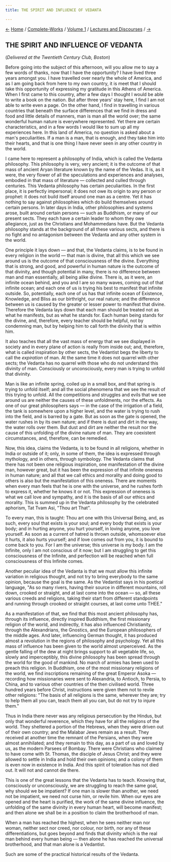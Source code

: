```yaml
---
title: THE SPIRIT AND INFLUENCE OF VEDANTA

---
```

<div>

[←](vedanta_as_a_factor_in_civilisation.htm) [Home](../../../index.htm)
/ [Complete-Works](../../complete_works.htm) / [Volume
1](../complete_works_v1_contents.htm) / [Lectures and
Discourses](lectures_and_discourses_contents.htm)
/ [→](steps_of_hindu_philosophic_thought.htm)

  

## THE SPIRIT AND INFLUENCE OF VEDANTA

(*Delivered at the Twentieth Century Club, Boston*)

Before going into the subject of this afternoon, will you allow me to
say a few words of thanks, now that I have the opportunity? I have lived
three years amongst you. I have travelled over nearly the whole of
America, and as I am going back from here to my own country, it is meet
that I should take this opportunity of expressing my gratitude in this
Athens of America. When I first came to this country, after a few days I
thought I would be able to write a book on the nation. But after three
years' stay here, I find I am not able to write even a page. On the
other hand, I find in travelling in various countries that beneath the
surface differences that we find in dress and food and little details of
manners, man is man all the world over; the same wonderful human nature
is everywhere represented. Yet there are certain characteristics, and in
a few words I would like to sum up all my experiences here. In this land
of America, no question is asked about a man's peculiarities. If a man
is a man, that is enough, and they take him into their hearts, and that
is one thing I have never seen in any other country in the world.

I came here to represent a philosophy of India, which is called the
Vedanta philosophy. This philosophy is very, very ancient; it is the
outcome of that mass of ancient Aryan literature known by the name of
the Vedas. It is, as it were, the very flower of all the speculations
and experiences and analyses, embodied in that mass of literature —
collected and culled through centuries. This Vedanta philosophy has
certain peculiarities. In the first place, it is perfectly impersonal;
it does not owe its origin to any person or prophet: it does not build
itself around one man as a centre. Yet it has nothing to say against
philosophies which do build themselves around certain persons. In later
days in India, other philosophies and systems arose, built around
certain persons — such as Buddhism, or many of our present sects. They
each have a certain leader to whom they owe allegiance, just as the
Christians and Mohammedans have. But the Vedanta philosophy stands at
the background of all these various sects, and there is no fight and no
antagonism between the Vedanta and any other system in the world.

One principle it lays down — and that, the Vedanta claims, is to be
found in every religion in the world — that man is divine, that all this
which we see around us is the outcome of that consciousness of the
divine. Everything that is strong, and good, and powerful in human
nature is the outcome of that divinity, and though potential in many,
there is no difference between man and man essentially, all being alike
divine. There is, as it were, an infinite ocean behind, and you and I
are so many waves, coming out of that infinite ocean; and each one of us
is trying his best to manifest that infinite outside. So, potentially,
each one of us has that infinite ocean of Existence, Knowledge, and
Bliss as our birthright, our real nature; and the difference between us
is caused by the greater or lesser power to manifest that divine.
Therefore the Vedanta lays down that each man should be treated not as
what he manifests, but as what he stands for. Each human being stands
for the divine, and, therefore, every teacher should be helpful, not by
condemning man, but by helping him to call forth the divinity that is
within him.

It also teaches that all the vast mass of energy that we see displayed
in society and in every plane of action is really from inside out; and,
therefore, what is called inspiration by other sects, the Vedantist begs
the liberty to call the *expiration* of man. At the same time it does
not quarrel with other sects; the Vedanta has no quarrel with those who
do not understand this divinity of man. Consciously or unconsciously,
every man is trying to unfold that divinity.

Man is like an infinite spring, coiled up in a small box, and that
spring is trying to unfold itself; and all the social phenomena that we
see the result of this trying to unfold. All the competitions and
struggles and evils that we see around us are neither the causes of
these unfoldments, nor the effects. As one of our great philosophers
says — in the case of the irrigation of a field, the tank is somewhere
upon a higher level, and the water is trying to rush into the field, and
is barred by a gate. But as soon as the gate is opened, the water rushes
in by its own nature; and if there is dust and dirt in the way, the
water rolls over them. But dust and dirt are neither the result nor the
cause of this unfolding of the divine nature of man. They are coexistent
circumstances, and, therefore, can be remedied.

Now, this idea, claims the Vedanta, is to be found in all religions,
whether in India or outside of it; only, in some of them, the idea is
expressed through mythology, and in others, through symbology. The
Vedanta claims that there has not been one religious inspiration, one
manifestation of the divine man, however great, but it has been the
expression of that infinite oneness in human nature; and all that we
call ethics and morality and doing good to others is also but the
manifestation of this oneness. There are moments when every man feels
that he is one with the universe, and he rushes forth to express it,
whether he knows it or not. This expression of oneness is what we call
love and sympathy, and it is the basis of all our ethics and morality.
This is summed up in the Vedanta philosophy by the celebrated aphorism,
Tat Tvam Asi, "Thou art That".

To every man, this is taught: Thou art one with this Universal Being,
and, as such, every soul that exists is your soul; and every body that
exists is your body; and in hurting anyone, you hurt yourself, in loving
anyone, you love yourself. As soon as a current of hatred is thrown
outside, whomsoever else it hurts, it also hurts yourself; and if love
comes out from you, it is bound to come back to you. For I am the
universe; this universe is my body. I am the Infinite, only I am not
conscious of it now; but I am struggling to get this consciousness of
the Infinite, and perfection will be reached when full consciousness of
this Infinite comes.

Another peculiar idea of the Vedanta is that we must allow this infinite
variation in religious thought, and not try to bring everybody to the
same opinion, because the goal is the same. As the Vedantist says in his
poetical language, "As so many rivers, having their source in different
mountains, roll down, crooked or straight, and at last come into the
ocean  — so, all these various creeds and religions, taking their start
from different standpoints and running through crooked or straight
courses, at last come unto THEE."

As a manifestation of that, we find that this most ancient philosophy
has, through its influence, directly inspired Buddhism, the first
missionary religion of the world, and indirectly, it has also influenced
Christianity, through the Alexandrians, the Gnostics, and the European
philosophers of the middle ages. And later, influencing German thought,
it has produced almost a revolution in the regions of philosophy and
psychology. Yet all this mass of influence has been given to the world
almost unperceived. As the gentle falling of the dew at night brings
support to all vegetable life, so, slowly and imperceptibly, this divine
philosophy has been spread through the world for the good of mankind. No
march of armies has been used to preach this religion. In Buddhism, one
of the most missionary religions of the world, we find inscriptions
remaining of the great Emperor Asoka — recording how missionaries were
sent to Alexandria, to Antioch, to Persia, to China, and to various
other countries of the then civilised world. Three hundred years before
Christ, instructions were given them not to revile other religions: "The
basis of all religions is the same, wherever they are; try to help them
all you can, teach them all you can, but do not try to injure them."

Thus in India there never was any religious persecution by the Hindus,
but only that wonderful reverence, which they have for all the religions
of the world. They sheltered a portion of the Hebrews, when they were
driven out of their own country; and the Malabar Jews remain as a
result. They received at another time the remnant of the Persians, when
they were almost annihilated; and they remain to this day, as a part of
us and loved by us, as the modern Parsees of Bombay. There were
Christians who claimed to have come with St. Thomas, the disciple of
Jesus Christ; and they were allowed to settle in India and hold their
own opinions; and a colony of them is even now in existence in India.
And this spirit of toleration has not died out. It will not and cannot
die there.

This is one of the great lessons that the Vedanta has to teach. Knowing
that, consciously or unconsciously, we are struggling to reach the same
goal, why should we be impatient? If one man is slower than another, we
need not be impatient, we need not curse him, or revile him. When our
eyes are opened and the heart is purified, the work of the same divine
influence, the unfolding of the same divinity in every human heart, will
become manifest; and then alone we shall be in a position to claim the
brotherhood of man.

When a man has reached the highest, when he sees neither man nor woman,
neither sect nor creed, nor colour, nor birth, nor any of these
differentiations, but goes beyond and finds that divinity which is the
real man behind every human being — then alone he has reached the
universal brotherhood, and that man alone is a Vedantist.

Such are some of the practical historical results of the Vedanta.

</div>
